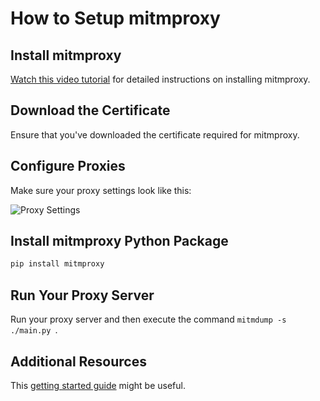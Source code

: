 # How to Setup mitmproxy

## Install mitmproxy
[Watch this video tutorial](https://youtu.be/AacH2L_D2B8) for detailed instructions on installing mitmproxy.

## Download the Certificate
Ensure that you've downloaded the certificate required for mitmproxy.

## Configure Proxies
Make sure your proxy settings look like this:

![Proxy Settings](https://i.imgur.com/LrPBr4U.png)

## Install mitmproxy Python Package
```sh
pip install mitmproxy
```

## Run Your Proxy Server
Run your proxy server and then execute the command `mitmdump -s ./main.py `.

## Additional Resources
This [getting started guide](https://docs.mitmproxy.org/stable/overview-getting-started/) might be useful.
